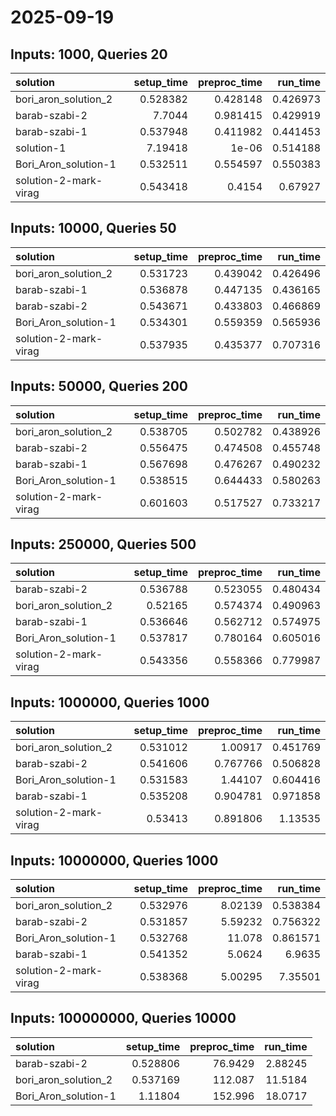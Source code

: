 # 2025-09-19

## Inputs: 1000, Queries 20

| solution              |   setup_time |   preproc_time |   run_time |
|:----------------------|-------------:|---------------:|-----------:|
| bori_aron_solution_2  |     0.528382 |       0.428148 |   0.426973 |
| barab-szabi-2         |     7.7044   |       0.981415 |   0.429919 |
| barab-szabi-1         |     0.537948 |       0.411982 |   0.441453 |
| solution-1            |     7.19418  |       1e-06    |   0.514188 |
| Bori_Aron_solution-1  |     0.532511 |       0.554597 |   0.550383 |
| solution-2-mark-virag |     0.543418 |       0.4154   |   0.67927  |

## Inputs: 10000, Queries 50

| solution              |   setup_time |   preproc_time |   run_time |
|:----------------------|-------------:|---------------:|-----------:|
| bori_aron_solution_2  |     0.531723 |       0.439042 |   0.426496 |
| barab-szabi-1         |     0.536878 |       0.447135 |   0.436165 |
| barab-szabi-2         |     0.543671 |       0.433803 |   0.466869 |
| Bori_Aron_solution-1  |     0.534301 |       0.559359 |   0.565936 |
| solution-2-mark-virag |     0.537935 |       0.435377 |   0.707316 |

## Inputs: 50000, Queries 200

| solution              |   setup_time |   preproc_time |   run_time |
|:----------------------|-------------:|---------------:|-----------:|
| bori_aron_solution_2  |     0.538705 |       0.502782 |   0.438926 |
| barab-szabi-2         |     0.556475 |       0.474508 |   0.455748 |
| barab-szabi-1         |     0.567698 |       0.476267 |   0.490232 |
| Bori_Aron_solution-1  |     0.538515 |       0.644433 |   0.580263 |
| solution-2-mark-virag |     0.601603 |       0.517527 |   0.733217 |

## Inputs: 250000, Queries 500

| solution              |   setup_time |   preproc_time |   run_time |
|:----------------------|-------------:|---------------:|-----------:|
| barab-szabi-2         |     0.536788 |       0.523055 |   0.480434 |
| bori_aron_solution_2  |     0.52165  |       0.574374 |   0.490963 |
| barab-szabi-1         |     0.536646 |       0.562712 |   0.574975 |
| Bori_Aron_solution-1  |     0.537817 |       0.780164 |   0.605016 |
| solution-2-mark-virag |     0.543356 |       0.558366 |   0.779987 |

## Inputs: 1000000, Queries 1000

| solution              |   setup_time |   preproc_time |   run_time |
|:----------------------|-------------:|---------------:|-----------:|
| bori_aron_solution_2  |     0.531012 |       1.00917  |   0.451769 |
| barab-szabi-2         |     0.541606 |       0.767766 |   0.506828 |
| Bori_Aron_solution-1  |     0.531583 |       1.44107  |   0.604416 |
| barab-szabi-1         |     0.535208 |       0.904781 |   0.971858 |
| solution-2-mark-virag |     0.53413  |       0.891806 |   1.13535  |

## Inputs: 10000000, Queries 1000

| solution              |   setup_time |   preproc_time |   run_time |
|:----------------------|-------------:|---------------:|-----------:|
| bori_aron_solution_2  |     0.532976 |        8.02139 |   0.538384 |
| barab-szabi-2         |     0.531857 |        5.59232 |   0.756322 |
| Bori_Aron_solution-1  |     0.532768 |       11.078   |   0.861571 |
| barab-szabi-1         |     0.541352 |        5.0624  |   6.9635   |
| solution-2-mark-virag |     0.538368 |        5.00295 |   7.35501  |

## Inputs: 100000000, Queries 10000

| solution             |   setup_time |   preproc_time |   run_time |
|:---------------------|-------------:|---------------:|-----------:|
| barab-szabi-2        |     0.528806 |        76.9429 |    2.88245 |
| bori_aron_solution_2 |     0.537169 |       112.087  |   11.5184  |
| Bori_Aron_solution-1 |     1.11804  |       152.996  |   18.0717  |